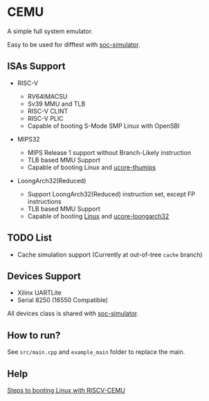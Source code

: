 # CEMU

A simple full system emulator.

Easy to be used for difftest with [soc-simulator](https://github.com/cyyself/soc-simulator).

## ISAs Support

- RISC-V
  - RV64IMACSU
  - Sv39 MMU and TLB
  - RISC-V CLINT
  - RISC-V PLIC
  - Capable of booting S-Mode SMP Linux with OpenSBI

- MIPS32
  - MIPS Release 1 support without Branch-Likely instruction
  - TLB based MMU Support
  - Capable of booting Linux and [ucore-thumips](https://github.com/cyyself/ucore-thumips)

- LoongArch32(Reduced)
  - Support LoongArch32(Reduced) instruction set, except FP instructions
  - TLB based MMU Support
  - Capable of booting [Linux](https://gitee.com/loongson-edu/la32r-Linux) and [ucore-loongarch32](https://github.com/cyyself/ucore-loongarch32)

## TODO List

- Cache simulation support (Currently at out-of-tree `cache` branch)

## Devices Support

- Xilinx UARTLite
- Serial 8250 (16550 Compatible)

All devices class is shared with [soc-simulator](https://github.com/cyyself/soc-simulator).

## How to run?

See `src/main.cpp` and `example_main` folder to replace the main.

## Help

[Steps to booting Linux with RISCV-CEMU](docs/riscv64-linux.md)

